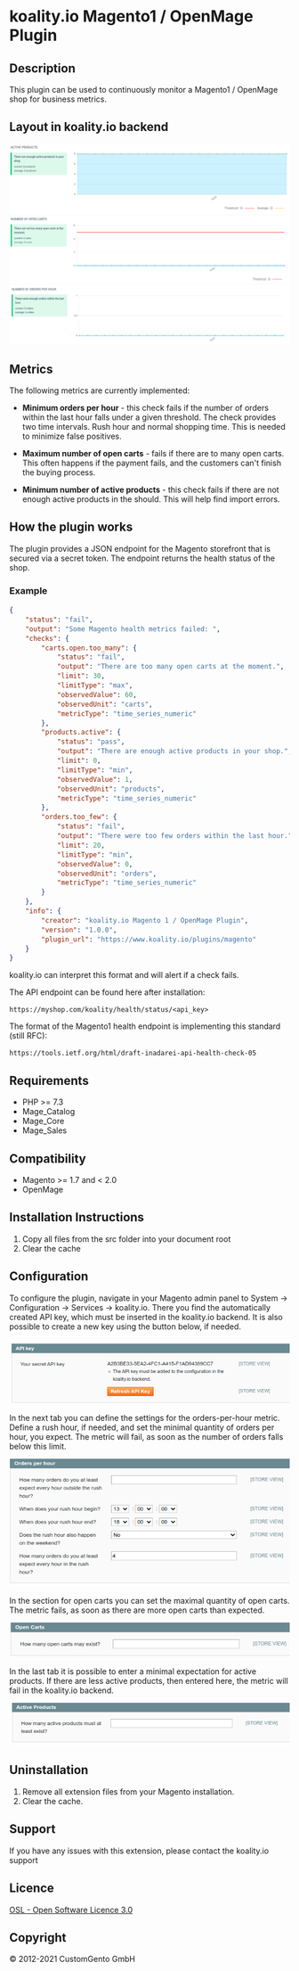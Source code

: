 
# koality.io Magento1 / OpenMage Plugin
## Description
This plugin can be used to continuously monitor a Magento1 / OpenMage shop for business metrics.

## Layout in koality.io backend
![Active products](images/active_products.png "Active products")
![Open carts](images/open_carts.png "Open carts")
![Orders per hour](images/orders_per_hour.png "Orders per hour")

## Metrics

The following metrics are currently implemented:

- **Minimum orders per hour** - this check fails if the number of orders within the last hour falls under a given threshold. The check provides two time intervals. Rush hour and normal shopping time. This is needed to minimize false positives.


- **Maximum number of open carts** - fails if there are to many open carts. This often happens if the payment fails, and the customers can't finish the buying process.


- **Minimum number of active products** - this check fails if there are not enough active products in the should. This will help find import errors.

## How the plugin works

The plugin provides a JSON endpoint for the Magento storefront that is secured via a secret token. The endpoint returns the health status of the shop.

### Example
```json
{
    "status": "fail",
    "output": "Some Magento health metrics failed: ",
    "checks": {
        "carts.open.too_many": {
            "status": "fail",
            "output": "There are too many open carts at the moment.",
            "limit": 30,
            "limitType": "max",
            "observedValue": 60,
            "observedUnit": "carts",
            "metricType": "time_series_numeric"
        },
        "products.active": {
            "status": "pass",
            "output": "There are enough active products in your shop.",
            "limit": 0,
            "limitType": "min",
            "observedValue": 1,
            "observedUnit": "products",
            "metricType": "time_series_numeric"
        },
        "orders.too_few": {
            "status": "fail",
            "output": "There were too few orders within the last hour.",
            "limit": 20,
            "limitType": "min",
            "observedValue": 0,
            "observedUnit": "orders",
            "metricType": "time_series_numeric"
        }
    },
    "info": {
        "creator": "koality.io Magento 1 / OpenMage Plugin",
        "version": "1.0.0",
        "plugin_url": "https://www.koality.io/plugins/magento"
    }
}
```

koality.io can interpret this format and will alert if a check fails.

The API endpoint can be found here after installation:
```
https://myshop.com/koality/health/status/<api_key>
```

The format of the Magento1 health endpoint is implementing this standard (still RFC):
```
https://tools.ietf.org/html/draft-inadarei-api-health-check-05
```
## Requirements
- PHP >= 7.3
- Mage_Catalog
- Mage_Core
- Mage_Sales

## Compatibility
- Magento >= 1.7 and < 2.0
- OpenMage

## Installation Instructions
1. Copy all files from the src folder into your document root
2. Clear the cache

## Configuration

To configure the plugin, navigate in your Magento admin panel to System -> Configuration -> Services -> koality.io.
There you find the automatically created API key, which must be inserted in the koality.io backend. It is also possible to create a new key using the button below, if needed.

![API key configuration](images/api_key_config.png "API key configuration")


In the next tab you can define the settings for the orders-per-hour metric.
Define a rush hour, if needed, and set the minimal quantity of orders per hour, you expect.
The metric will fail, as soon as the number of orders falls below this limit.

![Orders per hour config](images/orders_per_hour_config.png "Orders per hour config")


In the section for open carts you can set the maximal quantity of open carts. The metric fails, as soon as there are more open carts than expected.

![Open carts config](images/open_carts_config.png "Open carts config")


In the last tab it is possible to enter a minimal expectation for active products.
If there are less active products, then entered here, the metric will fail in the koality.io backend.

![Active products config](images/active_products_config.png "Active products config")

## Uninstallation
1. Remove all extension files from your Magento installation.
2. Clear the cache.

## Support
If you have any issues with this extension, please contact the koality.io support

## Licence
[OSL - Open Software Licence 3.0](https://opensource.org/licenses/osl-3.0.php)

## Copyright
© 2012-2021 CustomGento GmbH
